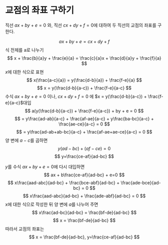 ﻿


# 교점의 좌표 구하기
직선 $ax + by + e = 0$ 와, 직선 $cx + dy + f = 0$에 대하여 
두 직선의 교점의 좌표를 구한다.

$$
ax + by + e = cx + dy + f
$$
식 전체를 a로 나누기
$$
x + \frac{b}{a}y + \frac{e}{a}  = \frac{c}{a}x + \frac{d}{a}y + \frac{f}{a}
$$
$x$에 대한 식으로 표현
$$
x(\frac{a-c}{a}) = y(\frac{d-b}{a}) + \frac{f-e}{a} 
$$$$
x = y(\frac{d-b}{a-c}) + \frac{f-e}{a-c}
$$
수식 $ax + by + e=0$ 이나, $cx + dy + f=0$ 에 $x = y(\frac{d-b}{a-c}) + \frac{f-e}{a-c}$대입
$$
a(y(\frac{d-b}{a-c}) + \frac{f-e}{a-c}) + by + e = 0
$$$$
= y\frac{ad-ab}{a-c} + \frac{af-ae}{a-c} + y\frac{ba-bc}{a-c} + \frac{ae-ce}{a-c} = 0
$$$$
= y\frac{ad-ab+ab-bc}{a-c} + \frac{af-ae+ae-ce}{a-c} = 0
$$
양 변에 $a-c$를 곱하면
$$
y(ad-bc) + (af-ce) = 0
$$$$
y=\frac{ce-af}{ad-bc}
$$

$y$를 수식 $ax + by + e=0$에 다시 대입하면
$$
ax + b\frac{ce-af}{ad-bc} + e=0
$$$$
x\frac{aad-abc}{ad-bc} + \frac{bce-abf}{ad-bc} + \frac{ade-bce}{ad-bc} = 0
$$$$
x\frac{aad-abc}{ad-bc} + \frac{ade-abf}{ad-bc} = 0
$$
x에 대한 식으로 작성한 뒤 양 변에 $a$를 나누어 주면
$$
x\frac{ad-bc}{ad-bc} = \frac{bf-de}{ad-bc} 
$$$$
x = \frac{bf-de}{ad-bc}
$$
따라서 교점의 좌표는
$$
x = \frac{bf-de}{ad-bc}, y=\frac{ce-af}{ad-bc}
$$
